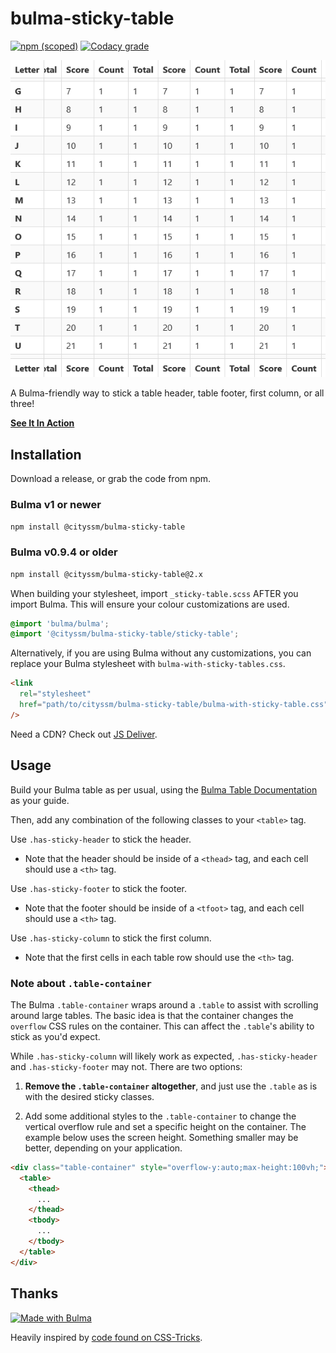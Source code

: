 # bulma-sticky-table

[![npm (scoped)](https://img.shields.io/npm/v/@cityssm/bulma-sticky-table)](https://www.npmjs.com/package/@cityssm/bulma-sticky-table)
[![Codacy grade](https://img.shields.io/codacy/grade/c7cc4f8adb274706bc57cf4f83abbc80)](https://app.codacy.com/gh/cityssm/bulma-sticky-table/dashboard)

![Screenshot](screenshot.png)

A Bulma-friendly way to stick a table header, table footer, first column, or all three!

**[See It In Action](https://cityssm.github.io/bulma-sticky-table)**

## Installation

Download a release, or grab the code from npm.

### Bulma v1 or newer

```sh
npm install @cityssm/bulma-sticky-table
```

### Bulma v0.9.4 or older

```sh
npm install @cityssm/bulma-sticky-table@2.x
```

When building your stylesheet, import `_sticky-table.scss` AFTER you import Bulma.
This will ensure your colour customizations are used.

```scss
@import 'bulma/bulma';
@import '@cityssm/bulma-sticky-table/sticky-table';
```

Alternatively, if you are using Bulma without any customizations,
you can replace your Bulma stylesheet with `bulma-with-sticky-tables.css`.

```html
<link
  rel="stylesheet"
  href="path/to/cityssm/bulma-sticky-table/bulma-with-sticky-table.css"
/>
```

Need a CDN? Check out [JS Deliver](https://www.jsdelivr.com/package/npm/@cityssm/bulma-sticky-table).

## Usage

Build your Bulma table as per usual, using the [Bulma Table Documentation](https://bulma.io/documentation/elements/table/) as your guide.

Then, add any combination of the following classes to your `<table>` tag.

Use `.has-sticky-header` to stick the header.

- Note that the header should be inside of a `<thead>` tag, and each cell should use a `<th>` tag.

Use `.has-sticky-footer` to stick the footer.

- Note that the footer should be inside of a `<tfoot>` tag, and each cell should use a `<th>` tag.

Use `.has-sticky-column` to stick the first column.

- Note that the first cells in each table row should use the `<th>` tag.

### Note about `.table-container`

The Bulma `.table-container` wraps around a `.table` to assist with scrolling
around large tables. The basic idea is that the container changes the `overflow`
CSS rules on the container. This can affect the `.table`'s ability to stick
as you'd expect.

While `.has-sticky-column` will likely work as expected,
`.has-sticky-header` and `.has-sticky-footer` may not. There are two options:

1. **Remove the `.table-container` altogether**, and just use the `.table` as is with the
   desired sticky classes.

2. Add some additional styles to the `.table-container` to change the vertical overflow rule
   and set a specific height on the container. The example below uses the screen height.
   Something smaller may be better, depending on your application.

```html
<div class="table-container" style="overflow-y:auto;max-height:100vh;">
  <table>
    <thead>
      ...
    </thead>
    <tbody>
      ...
    </tbody>
  </table>
</div>
```

## Thanks

[![Made with Bulma](https://bulma.io/images/made-with-bulma.png)](https://bulma.io)

Heavily inspired by [code found on CSS-Tricks](https://css-tricks.com/a-table-with-both-a-sticky-header-and-a-sticky-first-column/).
